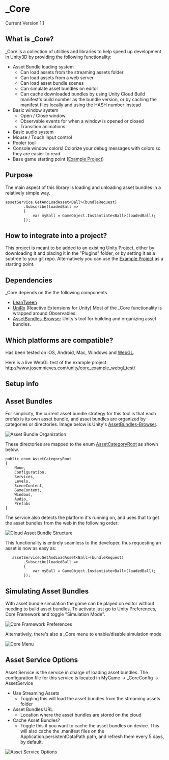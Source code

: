 
# _Core
Current Version 1.1

What is _Core?
---
_Core is a collection of utilities and libraries to help speed up development in Unity3D by providing the following functionality:
* Asset Bundle loading system
	* Can load assets from the streaming assets folder
	* Can load assets from a web server
	* Can load asset bundle scenes
	* Can simulate asset bundles on editor
	* Can cache downloaded bundles by using Unity Cloud Build manifest's build number as the bundle version, or by caching the manifest files locally and using the HASH number instead
* Basic window system
	* Open / Close window
	* Observable events for when a window is opened or closed
	* Transition animations 
* Basic audio system
* Mouse / Touch input control
* Pooler tool
* Console window colors! Colorize your debug messages with colors so they are easier to read.
* Base game starting point ([Example Project](https://github.com/nievesj/unity_core_example))

Purpose
---
The main aspect of this library is loading and unloading asset bundles in a relatively simple way.

    assetService.GetAndLoadAsset<Ball>(bundleRequest)
			.Subscribe(loadedBall =>
			{
				var myBall = GameObject.Instantiate<Ball>(loadedBall);
			});

How to integrate into a project?
---
This project is meant to be added to an existing Unity Project, either by downloading it and placing it in the "Plugins" folder, or by setting it as a subtree to your git repo. Alternatively you can use the [Example Project](https://github.com/nievesj/unity_core_example) as a starting point. 

Dependencies
---
_Core depends on the the following components
* [LeanTween](https://github.com/dentedpixel/LeanTween)
* [UniRx](https://github.com/neuecc/UniRx) (Reactive Extensions for Unity) Most of the _Core functionality is wrapped around Observables. 
* [AssetBundles-Browser](https://github.com/Unity-Technologies/AssetBundles-Browser) Unity's tool for building and organizing asset bundles. 

Which platforms are compatible?
---
Has been tested on iOS, Android, Mac, Windows and [WebGL](http://www.josemnieves.com/unity/core_example_webgl_test/). 

Here is a live WebGL test of the example project: http://www.josemnieves.com/unity/core_example_webgl_test/

Setup info
---

Asset Bundles
---

For simplicity, the current asset bundle strategy for this tool is that each prefab is its own asset bundle, and asset bundles are organized by categories or directories. Image below is Unity's [AssetBundles-Browser](https://github.com/Unity-Technologies/AssetBundles-Browser).

![Asset Bundle Organization](http://www.josemnieves.com/unity/images/aborg.png)

 These directories are mapped to the enum [AssetCategoryRoot](https://github.com/nievesj/unity-core-project/blob/master/Services/AssetService/BundleRequest.cs#L97-L107) as shown below.

    public enum AssetCategoryRoot
	{
		None,
		Configuration,
		Services,
		Levels,
		SceneContent,
		GameContent,
		Windows,
		Audio,
		Prefabs
	}


The service also detects the platform it's running on, and uses that to get the asset bundles from the web in the following order: 

![Cloud Asset Bundle Structure](http://www.josemnieves.com/unity/images/webab.png)

This functionality is entirely seamless to the developer, thus requesting an asset is now as easy as:

       assetService.GetAndLoadAsset<Ball>(bundleRequest)
			.Subscribe(loadedBall =>
			{
				var myBall = GameObject.Instantiate<Ball>(loadedBall);
			});

Simulating Asset Bundles
---
With asset bundle simulation the game can be played on editor without needing to build asset bundles. To activate just go to Unity Preferences, Core Framework and toggle "Simulation Mode".

![Core Framework Preferences](http://www.josemnieves.com/unity/images/preferences.png)

Alternatively, there's also a _Core menu to enable/disable simulation mode

![Core Menu](http://www.josemnieves.com/unity/images/coremenu.png)

Asset Service Options
---
Asset Service is the service in charge of loading asset bundles. The configuration file for this service is located in MyGame -> _CoreConfig -> AssetService
* Use Streaming Assets
	* Toggling this will load the asset bundles from the streaming assets folder
* Asset Bundles URL
	* Location where the asset bundles are stored on the cloud
* Cache Asset Bundles?
	* Toggle this if you want to cache the asset bundles on device. This will also cache the .manifest files on the Application.persistentDataPath path, and refresh them every 5 days, by default.

![Asset Service Options](http://www.josemnieves.com/unity/images/assetservice.png)

